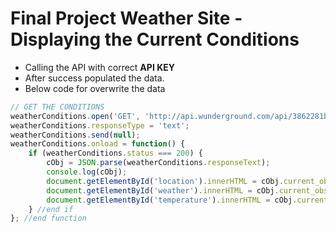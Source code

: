 # Final Project Weather Site - Displaying the Current Conditions

- Calling the API with correct **API KEY**
- After success populated the data.
- Below code for overwrite the data

```javascript
// GET THE CONDITIONS
weatherConditions.open('GET', 'http://api.wunderground.com/api/3862281bac73c8d2/conditions/q/CA/84653.json', true);
weatherConditions.responseType = 'text';
weatherConditions.send(null);
weatherConditions.onload = function() {
    if (weatherConditions.status === 200) {
        cObj = JSON.parse(weatherConditions.responseText);
        console.log(cObj);
        document.getElementById('location').innerHTML = cObj.current_observation.display_location.full;
        document.getElementById('weather').innerHTML = cObj.current_observation.weather;
        document.getElementById('temperature').innerHTML = cObj.current_observation.temp_c;
    } //end if
}; //end function
```

